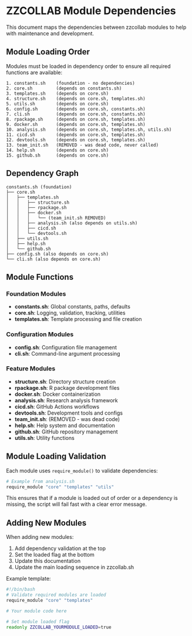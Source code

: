# ZZCOLLAB Module Dependencies

This document maps the dependencies between zzcollab modules to help with maintenance and development.

## Module Loading Order

Modules must be loaded in dependency order to ensure all required functions are available:

```
1. constants.sh    (foundation - no dependencies)
2. core.sh         (depends on constants.sh)
3. templates.sh    (depends on core.sh)
4. structure.sh    (depends on core.sh, templates.sh)
5. utils.sh        (depends on core.sh)
6. config.sh       (depends on core.sh, constants.sh)
7. cli.sh          (depends on core.sh, constants.sh)
8. rpackage.sh     (depends on core.sh, templates.sh)
9. docker.sh       (depends on core.sh, templates.sh)
10. analysis.sh    (depends on core.sh, templates.sh, utils.sh)
11. cicd.sh        (depends on core.sh, templates.sh)
12. devtools.sh    (depends on core.sh, templates.sh)
13. team_init.sh   (REMOVED - was dead code, never called)
14. help.sh        (depends on core.sh)
15. github.sh      (depends on core.sh)
```

## Dependency Graph

```
constants.sh (foundation)
├── core.sh
│   ├── templates.sh
│   │   ├── structure.sh
│   │   ├── rpackage.sh
│   │   ├── docker.sh
│   │   │   └── (team_init.sh REMOVED)
│   │   ├── analysis.sh (also depends on utils.sh)
│   │   ├── cicd.sh
│   │   └── devtools.sh
│   ├── utils.sh
│   ├── help.sh
│   └── github.sh
├── config.sh (also depends on core.sh)
└── cli.sh (also depends on core.sh)
```

## Module Functions

### Foundation Modules
- **constants.sh**: Global constants, paths, defaults
- **core.sh**: Logging, validation, tracking, utilities
- **templates.sh**: Template processing and file creation

### Configuration Modules  
- **config.sh**: Configuration file management
- **cli.sh**: Command-line argument processing

### Feature Modules
- **structure.sh**: Directory structure creation
- **rpackage.sh**: R package development files
- **docker.sh**: Docker containerization
- **analysis.sh**: Research analysis framework
- **cicd.sh**: GitHub Actions workflows
- **devtools.sh**: Development tools and configs
- **team_init.sh**: (REMOVED - was dead code)
- **help.sh**: Help system and documentation
- **github.sh**: GitHub repository management
- **utils.sh**: Utility functions

## Module Loading Validation

Each module uses `require_module()` to validate dependencies:

```bash
# Example from analysis.sh
require_module "core" "templates" "utils"
```

This ensures that if a module is loaded out of order or a dependency is missing, the script will fail fast with a clear error message.

## Adding New Modules

When adding new modules:

1. Add dependency validation at the top
2. Set the loaded flag at the bottom
3. Update this documentation
4. Update the main loading sequence in zzcollab.sh

Example template:
```bash
#!/bin/bash
# Validate required modules are loaded
require_module "core" "templates"

# Your module code here

# Set module loaded flag
readonly ZZCOLLAB_YOURMODULE_LOADED=true
```